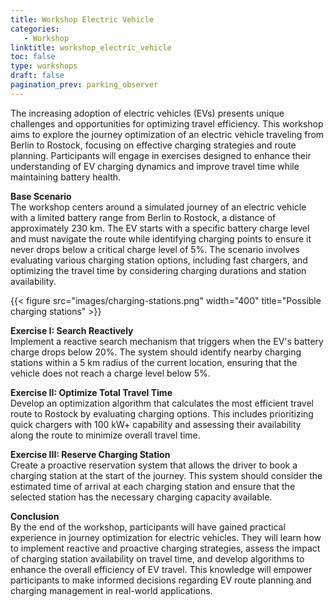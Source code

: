 ```yaml
---
title: Workshop Electric Vehicle
categories:
   - Workshop
linktitle: workshop_electric_vehicle
toc: false
type: workshops
draft: false
pagination_prev: parking_observer
---
```


The increasing adoption of electric vehicles (EVs) presents unique challenges and opportunities for optimizing travel efficiency. This workshop aims to explore the journey optimization of an electric vehicle traveling from Berlin to Rostock, focusing on effective charging strategies and route planning. Participants will engage in exercises designed to enhance their understanding of EV charging dynamics and improve travel time while maintaining battery health.

**Base Scenario** \
The workshop centers around a simulated journey of an electric vehicle with a limited battery range from Berlin to Rostock, a distance of approximately 230 km. The EV starts with a specific battery charge level and must navigate the route while identifying charging points to ensure it never drops below a critical charge level of 5%. The scenario involves evaluating various charging station options, including fast chargers, and optimizing the travel time by considering charging durations and station availability.

{{< figure src="images/charging-stations.png" width="400" title="Possible charging stations" >}}

**Exercise I: Search Reactively** \
Implement a reactive search mechanism that triggers when the EV's battery charge drops below 20%. The system should identify nearby charging stations within a 5 km radius of the current location, ensuring that the vehicle does not reach a charge level below 5%.

**Exercise II: Optimize Total Travel Time** \
Develop an optimization algorithm that calculates the most efficient travel route to Rostock by evaluating charging options. This includes prioritizing quick chargers with 100 kW+ capability and assessing their availability along the route to minimize overall travel time.

**Exercise III: Reserve Charging Station** \
Create a proactive reservation system that allows the driver to book a charging station at the start of the journey. This system should consider the estimated time of arrival at each charging station and ensure that the selected station has the necessary charging capacity available.

**Conclusion** \
By the end of the workshop, participants will have gained practical experience in journey optimization for electric vehicles. They will learn how to implement reactive and proactive charging strategies, assess the impact of charging station availability on travel time, and develop algorithms to enhance the overall efficiency of EV travel. This knowledge will empower participants to make informed decisions regarding EV route planning and charging management in real-world applications.